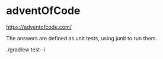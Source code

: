# adventOfCode
https://adventofcode.com/

The answers are defined as unit tests, using junit to run them.

./gradlew test -i
